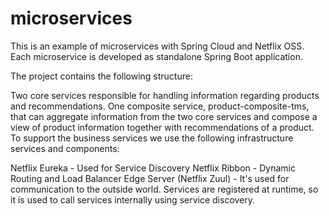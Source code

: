 # microservices

This is an example of microservices with Spring Cloud and Netflix OSS.
Each microservice is developed as standalone Spring Boot application.

The project contains the following structure:

Two core services responsible for handling information regarding products and recommendations.
One composite service, product-composite-tms, that can aggregate information from the two core services and compose a view of product information together with recommendations of a product.
To support the business services we use the following infrastructure services and components:

Netflix Eureka - Used for Service Discovery
Netflix Ribbon - Dynamic Routing and Load Balancer 
Edge Server (Netflix Zuul) -  It's used for communication to the outside world. Services are registered at runtime, so it is used to call services internally using service discovery.
 
